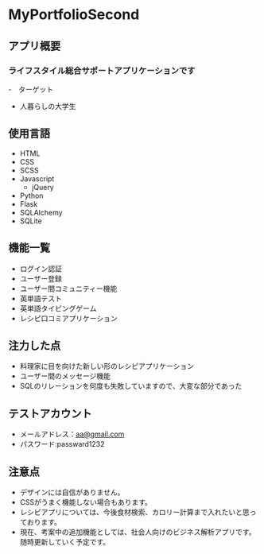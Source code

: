 # MyPortfolioSecond
## アプリ概要
### ライフスタイル総合サポートアプリケーションです
-　ターゲット
- 人暮らしの大学生
## 使用言語
- HTML
- CSS
- SCSS
- Javascript
  - jQuery
- Python
 - Flask
 - SQLAlchemy
- SQLite
## 機能一覧
- ログイン認証
- ユーザー登録
- ユーザー間コミュニティー機能
- 英単語テスト
- 英単語タイピングゲーム 
- レシピ口コミアプリケーション
## 注力した点
- 料理家に目を向けた新しい形のレシピアプリケーション
- ユーザー間のメッセージ機能
- SQLのリレーションを何度も失敗していますので、大変な部分であった
## テストアカウント
- メールアドレス：aa@gmail.com
- パスワード:passward1232
## 注意点
- デザインには自信がありません。
- CSSがうまく機能しない場合もあります。
- レシピアプリについては、今後食材検索、カロリー計算まで入れたいと思っております。
- 現在、考案中の追加機能としては、社会人向けのビジネス解析アプリです。随時更新していく予定です。
